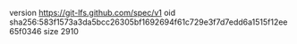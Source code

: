 version https://git-lfs.github.com/spec/v1
oid sha256:583f1573a3da5bcc26305bf1692694f61c729e3f7d7edd6a1515f12ee65f0346
size 2910
